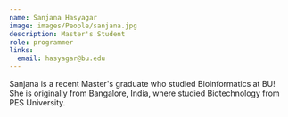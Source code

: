 ```yaml
---
name: Sanjana Hasyagar
image: images/People/sanjana.jpg
description: Master's Student
role: programmer
links:
  email: hasyagar@bu.edu
---
```

 
Sanjana is a recent Master's graduate who studied Bioinformatics at BU! She is originally from Bangalore, India, where studied Biotechnology from PES University. 